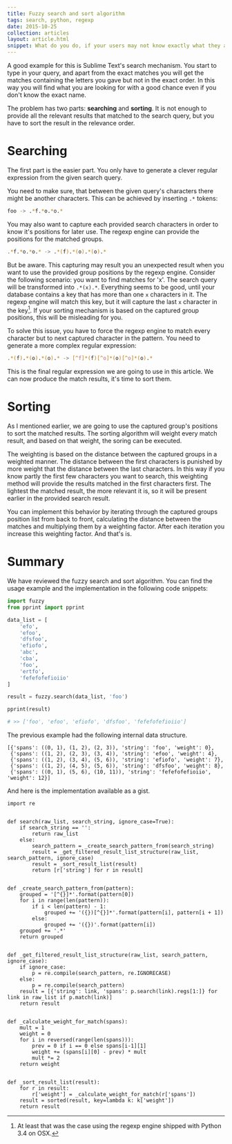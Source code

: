 ```yaml
---
title: Fuzzy search and sort algorithm
tags: search, python, regexp
date: 2015-10-25
collection: articles
layout: article.html
snippet: What do you do, if your users may not know exactly what they are looking for while typing into a search field. You can try to provide all relevant matches based on the typed in characters. Time to search in a fuzzy way.
---
```



A good example for this is Sublime Text's search mechanism. You start to type in
your query, and apart from the exact matches you will get the matches containing
the letters you gave but not in the exact order. In this way you will find what
you are looking for with a good chance even if you don't know the exact name.

The problem has two parts: __searching__ and __sorting__. It is not enough to
provide all the relevant results that matched to the search query, but you have
to sort the result in the relevance order.

# Searching

The first part is the easier part. You only have to generate a clever regular
expression from the given search query.

You need to make sure, that between the given query's characters there might be
another characters. This can be achieved by inserting `.*` tokens:

``` bash
foo -> .*f.*o.*o.*
```

You may also want to capture each provided search characters in order to know
it's positions for later use. The regexp engine can provide the positions for
the matched groups.

``` bash
.*f.*o.*o.* -> .*(f).*(o).*(o).*
```

But be aware. This capturing may result you an unexpected result when you want
to use the provided group positions by the regexp engine. Consider the following
scenario: you want to find matches for 'x'. The search query will be transformed
into `.*(x).*`. Everything seems to be good, until your database contains a key
that has more than one `x` characters in it. The regexp engine will match this
key, but it will capture the last `x` character in the key[^1]. If your sorting
mechanism is based on the captured group positions, this will be misleading for
you.

To solve this issue, you have to force the regexp engine to match every
character but to next captured character in the pattern. You need to generate a
more complex regular expression:

``` bash
.*(f).*(o).*(o).* -> [^f]*(f)[^o]*(o)[^o]*(o).*
```

This is the final regular expression we are going to use in this article. We can
now produce the match results, it's time to sort them.

# Sorting

As I mentioned earlier, we are going to use the captured group's positions to
sort the matched results. The sorting algorithm will weight every match result,
and based on that weight, the soring can be executed.

The weighting is based on the distance between the captured groups in a weighted
manner. The distance between the first characters is punished by more weight
that the distance between the last characters. In this way if you know partly
the first few characters you want to search, this weighting method will provide
the results matched in the first characters first. The lightest the matched
result, the more relevant it is, so it will be present earlier in the provided
search result.

You can implement this behavior by iterating through the captured groups
position list from back to front, calculating the distance between the matches
and multiplying them by a weighting factor. After each iteration you increase
this weighting factor. And that's is.

# Summary

We have reviewed the fuzzy search and sort algorithm. You can find the usage
example and the implementation in the following code snippets:

``` python
import fuzzy
from pprint import pprint

data_list = [
    'efo',
    'efoo',
    'dfsfoo',
    'efiofo',
    'abc',
    'cba',
    'foo',
    'ertfo',
    'fefefofefioiio'
]

result = fuzzy.search(data_list, 'foo')

pprint(result)

# >> ['foo', 'efoo', 'efiofo', 'dfsfoo', 'fefefofefioiio']
```

The previous example had the following internal data structure.

```
[{'spans': ((0, 1), (1, 2), (2, 3)), 'string': 'foo', 'weight': 0},
 {'spans': ((1, 2), (2, 3), (3, 4)), 'string': 'efoo', 'weight': 4},
 {'spans': ((1, 2), (3, 4), (5, 6)), 'string': 'efiofo', 'weight': 7},
 {'spans': ((1, 2), (4, 5), (5, 6)), 'string': 'dfsfoo', 'weight': 8},
 {'spans': ((0, 1), (5, 6), (10, 11)), 'string': 'fefefofefioiio', 'weight': 12}]
```

And here is the implementation available as a gist.

```
import re


def search(raw_list, search_string, ignore_case=True):
    if search_string == '':
        return raw_list
    else:
        search_pattern = _create_search_pattern_from(search_string)
        result = _get_filtered_result_list_structure(raw_list, search_pattern, ignore_case)
        result = _sort_result_list(result)
        return [r['string'] for r in result]


def _create_search_pattern_from(pattern):
    grouped = '[^{}]*'.format(pattern[0])
    for i in range(len(pattern)):
        if i < len(pattern) - 1:
            grouped += '({})[^{}]*'.format(pattern[i], pattern[i + 1])
        else:
            grouped += '({})'.format(pattern[i])
    grouped += '.*'
    return grouped


def _get_filtered_result_list_structure(raw_list, search_pattern, ignore_case):
    if ignore_case:
        p = re.compile(search_pattern, re.IGNORECASE)
    else:
        p = re.compile(search_pattern)
    result = [{'string': link, 'spans': p.search(link).regs[1:]} for link in raw_list if p.match(link)]
    return result


def _calculate_weight_for_match(spans):
    mult = 1
    weight = 0
    for i in reversed(range(len(spans))):
        prev = 0 if i == 0 else spans[i-1][1]
        weight += (spans[i][0] - prev) * mult
        mult *= 2
    return weight


def _sort_result_list(result):
    for r in result:
        r['weight'] = _calculate_weight_for_match(r['spans'])
    result = sorted(result, key=lambda k: k['weight'])
    return result
```

[^1]: At least that was the case using the regexp engine shipped with Python 3.4 on OSX.
